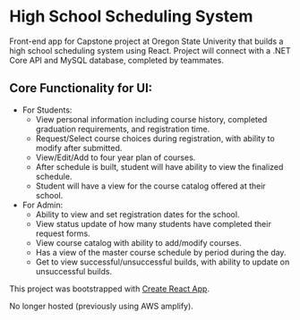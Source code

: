 # High School Scheduling System
Front-end app for Capstone project at Oregon State Univerity that builds a high school scheduling system using React. 
Project will connect with a .NET Core API and MySQL database, completed by teammates.

## Core Functionality for UI:
* For Students:
  * View personal information including course history, completed graduation requirements, and registration time.
  * Request/Select course choices during registration, with ability to modify after submitted.
  * View/Edit/Add to four year plan of courses.
  * After schedule is built, student will have ability to view the finalized schedule.
  * Student will have a view for the course catalog offered at their school.
* For Admin:
  * Ability to view and set registration dates for the school.
  * View status update of how many students have completed their request forms.
  * View course catalog with ability to add/modify courses.
  * Has a view of the master course schedule by period during the day. 
  * Get to view successful/unsuccessful builds, with ability to update on unsuccessful builds.


This project was bootstrapped with [Create React App](https://github.com/facebook/create-react-app).

No longer hosted (previously using AWS amplify).
